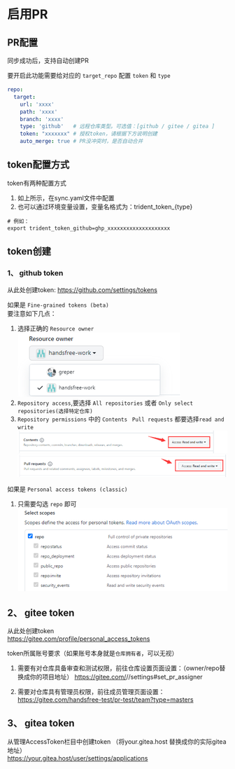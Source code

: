 # 启用PR


## PR配置

同步成功后，支持自动创建PR

要开启此功能需要给对应的 `target_repo` 配置 `token` 和 `type`

```yaml
repo:
  target:
    url: 'xxxx'
    path: 'xxxx'
    branch: 'xxxx'
    type: 'github'   # 远程仓库类型。可选值：[github / gitee / gitea ]
    token: "xxxxxxx" # 授权token，请根据下方说明创建
    auto_merge: true # PR没冲突时，是否自动合并
```

## token配置方式
token有两种配置方式
1. 如上所示，在sync.yaml文件中配置
2. 也可以通过环境变量设置，变量名格式为：trident_token_{type} 
```shell
# 例如：
export trident_token_github=ghp_xxxxxxxxxxxxxxxxxxxx
```
   

## token创建

### 1、 github token

从此处创建token: https://github.com/settings/tokens

如果是 `Fine-grained tokens (beta) `    
要注意如下几点：

1. 选择正确的 `Resource owner`
![](./images/github-token-owner.png)
2. `Repository access`,要选择 `All repositories` 或者 `Only select repositories(选择特定仓库)`
3. `Repository permissions` 中的 `Contents ` `Pull requests` 都要选择`read and write`
![](./images/github-token-contents.png)
![](./images/github-token-pull-request.png)




如果是 `Personal access tokens (classic)`

1. 只需要勾选 `repo` 即可
![](./images/github-token-repo.png)


## 2、 gitee token

从此处创建token    
https://gitee.com/profile/personal_access_tokens

token所属账号要求（如果账号本身就是`仓库拥有者`，可以无视）

1. 需要有对仓库具备审查和测试权限，前往仓库设置页面设置：（owner/repo替换成你的项目地址）
   https://gitee.com/<owner>/<repo>/settings#set_pr_assigner

2. 需要对仓库具有管理员权限，前往成员管理页面设置：
   https://gitee.com/handsfree-test/pr-test/team?type=masters

## 3、 gitea token

从管理AccessToken栏目中创建token （将your.gitea.host 替换成你的实际gitea地址）     
https://your.gitea.host/user/settings/applications





